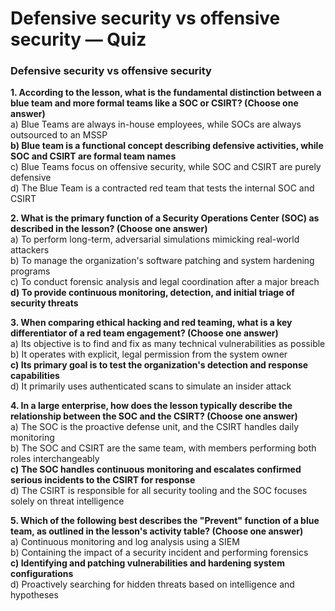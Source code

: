 # Defensive security vs offensive security — Quiz

### Defensive security vs offensive security

**1. According to the lesson, what is the fundamental distinction between a blue team and more formal teams like a SOC or CSIRT? (Choose one answer)**\
a) Blue Teams are always in-house employees, while SOCs are always outsourced to an MSSP\
**b) Blue team is a functional concept describing defensive activities, while SOC and CSIRT are formal team names** \
c) Blue Teams focus on offensive security, while SOC and CSIRT are purely defensive\
d) The Blue Team is a contracted red team that tests the internal SOC and CSIRT

**2. What is the primary function of a Security Operations Center (SOC) as described in the lesson? (Choose one answer)**\
a) To perform long-term, adversarial simulations mimicking real-world attackers \
b) To manage the organization's software patching and system hardening programs \
c) To conduct forensic analysis and legal coordination after a major breach \
**d) To provide continuous monitoring, detection, and initial triage of security threats**

**3. When comparing ethical hacking and red teaming, what is a key differentiator of a red team engagement? (Choose one answer)**\
a) Its objective is to find and fix as many technical vulnerabilities as possible \
b) It operates with explicit, legal permission from the system owner \
**c) Its primary goal is to test the organization's detection and response capabilities**\
d) It primarily uses authenticated scans to simulate an insider attack

**4. In a large enterprise, how does the lesson typically describe the relationship between the SOC and the CSIRT? (Choose one answer)**\
a) The SOC is the proactive defense unit, and the CSIRT handles daily monitoring \
b) The SOC and CSIRT are the same team, with members performing both roles interchangeably \
**c) The SOC handles continuous monitoring and escalates confirmed serious incidents to the CSIRT for response**\
d) The CSIRT is responsible for all security tooling and the SOC focuses solely on threat intelligence

**5. Which of the following best describes the "Prevent" function of a blue team, as outlined in the lesson's activity table? (Choose one answer)**\
a) Continuous monitoring and log analysis using a SIEM \
b) Containing the impact of a security incident and performing forensics \
**c) Identifying and patching vulnerabilities and hardening system configurations**\
d) Proactively searching for hidden threats based on intelligence and hypotheses
